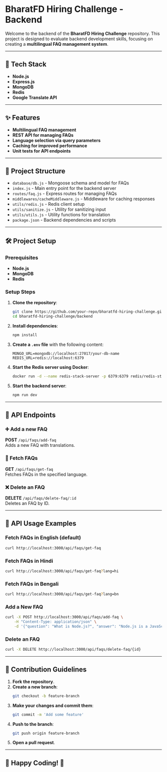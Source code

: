 # BharatFD Hiring Challenge - Backend

Welcome to the backend of the **BharatFD Hiring Challenge** repository. This project is designed to evaluate backend development skills, focusing on creating a **multilingual FAQ management system**.

---

## 🚀 Tech Stack

- **Node.js**
- **Express.js**
- **MongoDB**
- **Redis**
- **Google Translate API**

---

## ✨ Features

- **Multilingual FAQ management**
- **REST API for managing FAQs**
- **Language selection via query parameters**
- **Caching for improved performance**
- **Unit tests for API endpoints**

---

## 📂 Project Structure

- `database/db.js` - Mongoose schema and model for FAQs
- `index.js` - Main entry point for the backend server
- `routes/faq.js` - Express routes for managing FAQs
- `middlewares/cacheMiddleware.js` - Middleware for caching responses
- `utils/redis.js` - Redis client setup
- `utils/sanitize.js` - Utility for sanitizing input
- `utils/utils.js` - Utility functions for translation
- `package.json` - Backend dependencies and scripts

---

## 🛠️ Project Setup

### Prerequisites

- **Node.js**
- **MongoDB**
- **Redis**

### Setup Steps

1. **Clone the repository**:
    ```sh
    git clone https://github.com/your-repo/bharatfd-hiring-challenge.git
    cd bharatfd-hiring-challenge/backend
    ```

2. **Install dependencies**:
    ```sh
    npm install
    ```

3. **Create a `.env` file** with the following content:
    ```env
    MONGO_URL=mongodb://localhost:27017/your-db-name
    REDIS_URL=redis://localhost:6379
    ```

4. **Start the Redis server using Docker**:
    ```sh
    docker run -d --name redis-stack-server -p 6379:6379 redis/redis-stack-server:latest
    ```

5. **Start the backend server**:
    ```sh
    npm run dev
    ```

---

## 📌 API Endpoints

### ➕ Add a new FAQ
**POST** `/api/faqs/add-faq`  
Adds a new FAQ with translations.

### 📖 Fetch FAQs
**GET** `/api/faqs/get-faq`  
Fetches FAQs in the specified language.

### ❌ Delete an FAQ
**DELETE** `/api/faqs/delete-faq/:id`  
Deletes an FAQ by ID.

---

## 📌 API Usage Examples

### Fetch FAQs in English (default)
```sh
curl http://localhost:3000/api/faqs/get-faq
```

### Fetch FAQs in Hindi
```sh
curl http://localhost:3000/api/faqs/get-faq?lang=hi
```

### Fetch FAQs in Bengali
```sh
curl http://localhost:3000/api/faqs/get-faq?lang=bn
```

### Add a New FAQ
```sh
curl -X POST http://localhost:3000/api/faqs/add-faq \
    -H "Content-Type: application/json" \
    -d '{"question": "What is Node.js?", "answer": "Node.js is a JavaScript runtime."}'
```

### Delete an FAQ
```sh
curl -X DELETE http://localhost:3000/api/faqs/delete-faq/{id}
```

---

## 🤝 Contribution Guidelines

1. **Fork the repository**.
2. **Create a new branch**:
    ```sh
    git checkout -b feature-branch
    ```
3. **Make your changes and commit them**:
    ```sh
    git commit -m 'Add some feature'
    ```
4. **Push to the branch**:
    ```sh
    git push origin feature-branch
    ```
5. **Open a pull request**.

---

## 🎉 Happy Coding! 🚀
